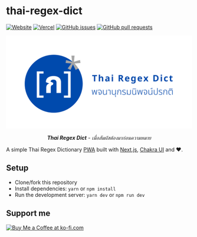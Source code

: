 # thai-regex-dict
[![Website](https://img.shields.io/website?url=https://thai-regex-dict.vercel.app/)](https://thai-regex-dict.vercel.app/)
[![Vercel](https://vercelbadge.vercel.app/api/richeyphu/thai-regex-dict)](https://thai-regex-dict.vercel.app/)
[![GitHub issues](https://img.shields.io/github/issues/richeyphu/thai-regex-dict)](https://github.com/TNI-Cybersec/tni-cybersec.github.io/issues)
[![GitHub pull requests](https://img.shields.io/github/issues-pr/richeyphu/thai-regex-dict)](https://github.com/TNI-Cybersec/tni-cybersec.github.io/pulls)

![cover](public/img/cover.png)
<p align="center">
  <i><b>Thai Regex Dict</b> - เมื่อสัมผัสต้องมาก่อนความหมาย</i>
</p>

A simple Thai Regex Dictionary [PWA](https://en.wikipedia.org/wiki/Progressive_web_application) built with [Next.js](https://github.com/vercel/next.js), [Chakra UI](https://github.com/chakra-ui/chakra-ui) and ❤️.

## Setup
- Clone/fork this repository
- Install dependencies: `yarn` or `npm install`
- Run the development server: `yarn dev` or `npm run dev`

## Support me
<a href='https://ko-fi.com/akarasellegg' target='_blank'><img height='35' style='border:0px;height:46px;' src='https://az743702.vo.msecnd.net/cdn/kofi3.png?v=0' border='0' alt='Buy Me a Coffee at ko-fi.com' />
